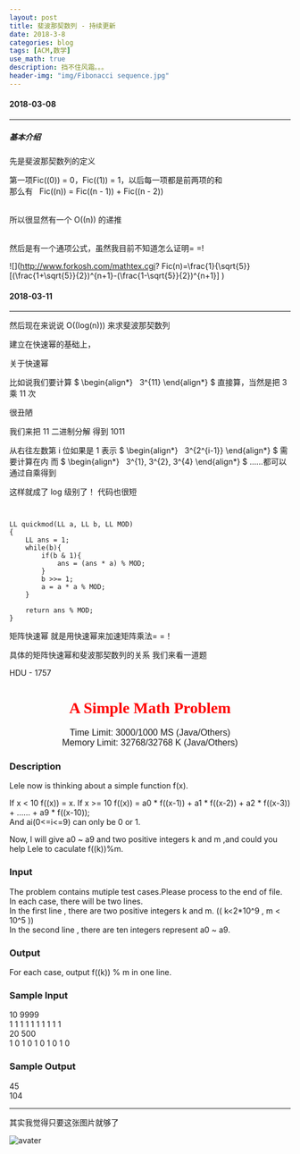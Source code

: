 ```yaml
---
layout: post
title: 斐波那契数列 - 持续更新
date: 2018-3-8
categories: blog
tags: [ACM,数学]
use_math: true
description: 挡不住风霜。。。
header-img: "img/Fibonacci sequence.jpg"
---
```


#### 2018-03-08
***

##### 基本介绍

先是斐波那契数列的定义

第一项Fic((0)) = 0，Fic((1)) = 1，以后每一项都是前两项的和<br>
那么有    Fic((n)) = Fic((n - 1)) + Fic((n - 2))<br><br>

所以很显然有一个 O((n)) 的递推<br><br>

然后是有一个通项公式，虽然我目前不知道怎么证明= =!<br>

![](http://www.forkosh.com/mathtex.cgi? Fic(n)=\frac{1}{\sqrt{5}}[(\frac{1+\sqrt{5}}{2})^{n+1}-(\frac{1-\sqrt{5}}{2})^{n+1}]
)

#### 2018-03-11
***

然后现在来说说 O((log(n))) 来求斐波那契数列<br>

建立在快速幂的基础上，<br>

关于快速幂<br>

比如说我们要计算 
$
  \begin{align\*}
    3^{11}
  \end{align\*}
$
直接算，当然是把 3 乘 11 次<br>

很丑陋<br>

我们来把 11 二进制分解
得到 1011

从右往左数第 i 位如果是 1
表示
$
  \begin{align\*}
    3^{2^{i-1}}
  \end{align\*}
$
需要计算在内
而
$
  \begin{align\*}
    3^{1}, 3^{2}, 3^{4}
  \end{align\*}
$
 ……都可以通过自乘得到

这样就成了 log 级别了！
代码也很短

<pre><code>

LL quickmod(LL a, LL b, LL MOD)
{
    LL ans = 1;
    while(b){
        if(b & 1){
            ans = (ans * a) % MOD;
        }
        b >>= 1;
        a = a * a % MOD;
    }

    return ans % MOD;
}
</code></pre>
矩阵快速幂 
就是用快速幂来加速矩阵乘法= =！

具体的矩阵快速幂和斐波那契数列的关系
我们来看一道题

HDU - 1757


<center><h1><font face="verdana" color="red"> A Simple Math Problem </font></h1></center>

<center><font size="3" face="arial"> Time Limit: 3000/1000 MS (Java/Others) </font></center>	 
<center><font size="3" face="arial"> Memory Limit: 32768/32768 K (Java/Others) </font></center>	 	



### Description

Lele now is thinking about a simple function f(x).

If x < 10 f((x)) = x.
If x >= 10 f((x)) = a0 * f((x-1)) + a1 * f((x-2)) + a2 * f((x-3)) + …… + a9 * f((x-10));<br>
And ai(0<=i<=9) can only be 0 or 1.<br>

Now, I will give a0 ~ a9 and two positive integers k and m ,and could you help Lele to caculate f((k))%m.<br>
### Input

The problem contains mutiple test cases.Please process to the end of file.<br>
In each case, there will be two lines.<br>
In the first line , there are two positive integers k and m. (( k<2*10^9 , m < 10^5 ))<br>
In the second line , there are ten integers represent a0 ~ a9.<br>

### Output

For each case, output f((k)) % m in one line.

### Sample Input

10 9999<br>
1 1 1 1 1 1 1 1 1 1<br>
20 500<br>
1 0 1 0 1 0 1 0 1 0<br>

### Sample Output

45<br>
104<br>



***

其实我觉得只要这张图片就够了

![avater](https://raw.githubusercontent.com/seventeenjcinta/seventeenjcinta.GitHub.io/master/img/hdu1757.jpg)
